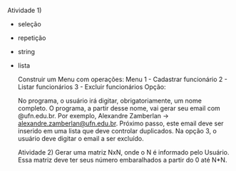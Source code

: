 Atividade 1) 
  - seleção
  - repetição
  - string
  - lista

    Construir um Menu com operações:
    Menu
    1 - Cadastrar funcionário
    2 - Listar funcionários
    3 - Excluir funcionários
    Opção:

    No programa, o usuário irá digitar, obrigatoriamente, um nome completo. O programa,
    a partir desse nome, vai gerar seu email com @ufn.edu.br.
    Por exemplo, Alexandre Zamberlan -> alexandre.zamberlan@ufn.edu.br.
    Próximo passo, este email deve ser inserido em uma lista que deve controlar duplicados.
    Na opção 3, o usuário deve digitar o email a ser excluído.


    Atividade 2)
    Gerar uma matriz NxN, onde o N é informado pelo Usuário. Essa matriz deve ter seus
    número embaralhados a partir do 0 até N*N.
